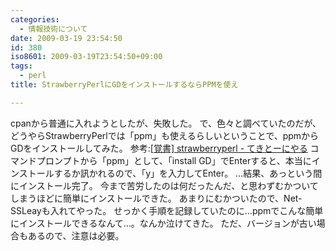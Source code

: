 ```yaml
---
categories:
  - 情報技術について
date: 2009-03-19 23:54:50
id: 380
iso8601: 2009-03-19T23:54:50+09:00
tags:
  - perl
title: StrawberryPerlにGDをインストールするならPPMを使え

---
```


<p>cpanから普通に入れようとしたが、失敗した。
で、色々と調べていたのだが、どうやらStrawberryPerlでは「ppm」も使えるらしいということで、ppmからGDをインストールしてみた。
参考:<a href="http://skitai.blog98.fc2.com/blog-entry-28.html">[覚書] strawberryperl - てきとーにやる</a>
コマンドプロンプトから「ppm」として、「install GD」でEnterすると、本当にインストールするか訊かれるので、「y」を入力してEnter。
&#133;結果、あっという間にインストール完了。
今まで苦労したのは何だったんだ、と思わずむかついてしまうほどに簡単にインストールできた。
あまりにむかついたので、Net-SSLeayも入れてやった。
せっかく手順を記録していたのに&#133;ppmでこんな簡単にインストールできるなんて&#133;。なんか泣けてきた。
ただ、バージョンが古い場合もあるので、注意は必要。</p>
    	